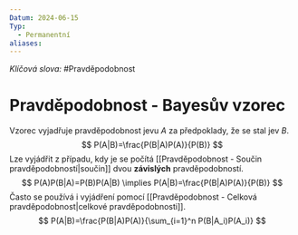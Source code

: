 ```yaml
---
Datum: 2024-06-15
Typ:
  - Permanentní
aliases:
---
```

*Klíčová slova:* #Pravděpodobnost
# Pravděpodobnost - Bayesův vzorec
Vzorec vyjadřuje pravděpodobnost jevu $A$ za předpoklady, že se stal jev $B$.
$$
P(A|B)=\frac{P(B|A)P(A)}{P(B)}
$$
Lze vyjádřit z případu, kdy je se počítá [[Pravděpodobnost - Součin pravděpodobností|součin]] dvou **závislých** pravděpodobností.
$$
P(A)P(B|A)=P(B)P(A|B) \implies P(A|B)=\frac{P(B|A)P(A)}{P(B)}
$$
Často se používá i vyjádření pomocí [[Pravděpodobnost - Celková pravděpodobnost|celkové pravděpodobnosti]].
$$
P(A|B)=\frac{P(B|A)P(A)}{\sum_{i=1}^n P(B|A_i)P(A_i)}
$$

